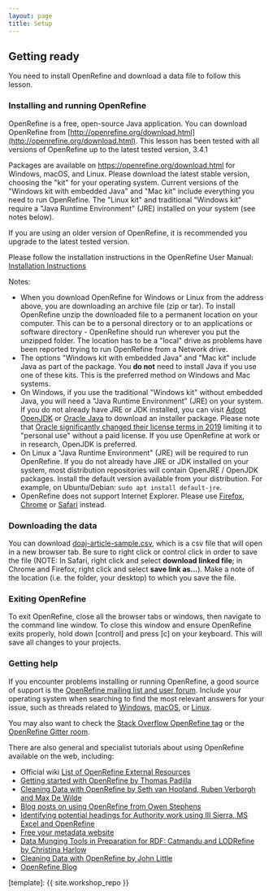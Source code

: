 ```yaml
---
layout: page
title: Setup
---
```


## Getting ready

You need to install OpenRefine and download a data file to follow this lesson.

### Installing and running OpenRefine

OpenRefine is a free, open-source Java application. You can download OpenRefine from 
[http://openrefine.org/download.html](http://openrefine.org/download.html). 
This lesson has been tested with all versions of OpenRefine up to the latest tested version, 3.4.1

Packages are available on <https://openrefine.org/download.html> for Windows, macOS, and Linux.
Please download the latest stable version, choosing the "kit" for your operating system.
Current versions of the "Windows kit with embedded Java" and "Mac kit" include everything you need to run OpenRefine.
The "Linux kit" and traditional "Windows kit" require a "Java Runtime Environment" (JRE) installed on your system (see notes below).

If you are using an older version of OpenRefine, it is recommended you upgrade to the latest tested version. 

Please follow the installation instructions in the OpenRefine User Manual: [Installation Instructions](https://docs.openrefine.org/manual/installing)

Notes:
* When you download OpenRefine for Windows or Linux from the address above, you are downloading an archive file 
(zip or tar). To install OpenRefine unzip the downloaded file to a permanent location on your computer. This can 
be to a personal directory or to an applications or software directory - OpenRefine should run wherever you put the
unzipped folder. The location has to be a "local" drive as problems have been reported trying to run OpenRefine
from a Network drive.
* The options "Windows kit with embedded Java" and "Mac kit" include Java as part of the package. You **do not**
need to install Java if you use one of these kits. This is the preferred method on Windows and Mac systems.
* On Windows, if you use the traditional "Windows kit" without embedded Java, you will need a 
"Java Runtime Environment" (JRE) on your system. If you do not already have JRE or JDK installed, 
you can visit [Adopt OpenJDK](https://adoptopenjdk.net/) or [Oracle Java](https://java.com/en/download/) 
to download an installer package. Please note that
[Oracle significantly changed their license terms in 2019](https://www.oracle.com/java/technologies/javase/jdk-faqs.html) limiting it to "personal use" without a paid license. If you use OpenRefine at work or in research, OpenJDK is preferred.
* On Linux a "Java Runtime Environment" (JRE) will be required to run OpenRefine. If you do not already have 
JRE or JDK installed on your system, most distribution repositories will contain OpenJRE / OpenJDK packages. 
Install the default version available from your distribution. For example, on Ubuntu/Debian: 
`sudo apt install default-jre`.
* OpenRefine does not support Internet Explorer. Please use [Firefox](https://www.mozilla.org/firefox/new/), 
[Chrome](https://www.google.com/chrome/) or [Safari](https://www.apple.com/safari/) instead.


### Downloading the data

You can download [doaj-article-sample.csv](https://github.com/LibraryCarpentry/lc-open-refine/raw/gh-pages/data/doaj-article-sample.csv), which is a csv file that will open in a new browser tab. Be sure to right click or control click in order to save the file (NOTE: In Safari, right click and select **download linked file**; in Chrome and Firefox, right click and select **save link as...**). Make a note of the location (i.e. the folder, your desktop) to which you save the file.

### Exiting OpenRefine

To exit OpenRefine, close all the browser tabs or windows, then navigate to the command line window. To close this window and ensure OpenRefine exits properly, hold down [control] and press [c] on your keyboard. This will save all changes to your projects.

### Getting help

If you encounter problems installing or running OpenRefine, a good source of support is the [OpenRefine mailing list and user forum](https://groups.google.com/g/openrefine).
Include your operating system when searching to find the most relevant answers for your issue, such as threads related to [Windows](https://groups.google.com/g/openrefine/search?q=windows), [macOS](https://groups.google.com/g/openrefine/search?q=macOS), or [Linux](https://groups.google.com/g/openrefine/search?q=linux).

You may also want to check the [Stack Overflow OpenRefine tag](https://stackoverflow.com/questions/tagged/openrefine) or the [OpenRefine Gitter room](https://gitter.im/OpenRefine/OpenRefine).

There are also general and specialist tutorials about using OpenRefine available on the web, including:

* Official wiki [List of OpenRefine External Resources](https://github.com/OpenRefine/OpenRefine/wiki/External-Resources)
* [Getting started with OpenRefine by Thomas Padilla](http://thomaspadilla.org/dataprep/)
* [Cleaning Data with OpenRefine by Seth van Hooland, Ruben Verborgh and Max De Wilde](http://programminghistorian.org/lessons/cleaning-data-with-openrefine)
* [Blog posts on using OpenRefine from Owen Stephens](http://www.meanboyfriend.com/overdue_ideas/tag/openrefine/?orderby=date&order=ASC)
* [Identifying potential headings for Authority work using III Sierra, MS Excel and OpenRefine](http://epublications.marquette.edu/lib_fac/81/)
* [Free your metadata website](http://freeyourmetadata.org)
* [Data Munging Tools in Preparation for RDF: Catmandu and LODRefine by Christina Harlow](http://journal.code4lib.org/articles/11013)
* [Cleaning Data with OpenRefine by John Little](https://libjohn.github.io/openrefine/)
* [OpenRefine Blog](https://openrefine.org/category/blog.html)

[template]: {{ site.workshop_repo }}
